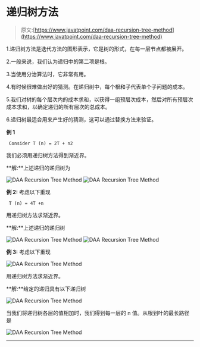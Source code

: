 # 递归树方法

> 原文:[https://www.javatpoint.com/daa-recursion-tree-method](https://www.javatpoint.com/daa-recursion-tree-method)

1.递归树方法是迭代方法的图形表示，它是树的形式，在每一层节点都被展开。

2.一般来说，我们认为递归中的第二项是根。

3.当使用分治算法时，它非常有用。

4.有时候很难做出好的猜测。在递归树中，每个根和子代表单个子问题的成本。

5.我们对树的每个层次内的成本求和，以获得一组预层次成本，然后对所有预层次成本求和，以确定递归的所有层次的总成本。

6.递归树最适合用来产生好的猜测，这可以通过替换方法来验证。

**例 1**

```
 Consider T (n) = 2T + n2

```

我们必须用递归树方法得到渐近界。

**解:**上述递归的递归树为

![DAA Recursion Tree Method](../Images/b851a1f643ec7d2e637b6fba54a99a1b.png)
![DAA Recursion Tree Method](../Images/2b673315a77929adb7e6f703d9d26bcd.png)

**例 2:** 考虑以下重现

```
 T (n) = 4T +n 

```

用递归树方法求渐近界。

**解:**上述递归的递归树

![DAA Recursion Tree Method](../Images/f020428e18ddf69091113b0b794720f0.png)
![DAA Recursion Tree Method](../Images/955926bd2c8792a74b8dedb2a822ad1d.png)

**例 3:** 考虑以下重现

![DAA Recursion Tree Method](../Images/a2cab84ee6e3a5d15c92d664d5b7530d.png)

用递归树方法求渐近界。

**解:**给定的递归具有以下递归树

![DAA Recursion Tree Method](../Images/888b6a019e09be33088f038d33d493a5.png)

当我们将递归树各层的值相加时，我们得到每一层的 n 值。从根到叶的最长路径是

![DAA Recursion Tree Method](../Images/191db2fd0f2bf861e1a769dd6082beb8.png)

* * *